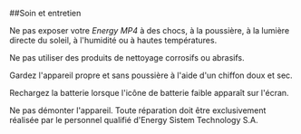 ##Soin et entretien

Ne pas exposer votre *Energy MP4* à des chocs, à la poussière, à la lumière directe du soleil, à l'humidité ou à hautes températures.

Ne pas utiliser des produits de nettoyage corrosifs ou abrasifs.

Gardez l'appareil propre et sans poussière à l'aide d'un chiffon doux et sec.

Rechargez la batterie lorsque l'icône de batterie faible apparaît sur l'écran.

Ne pas démonter l'appareil. Toute réparation doit être exclusivement réalisée par le personnel qualifié d'Energy Sistem Technology S.A.
